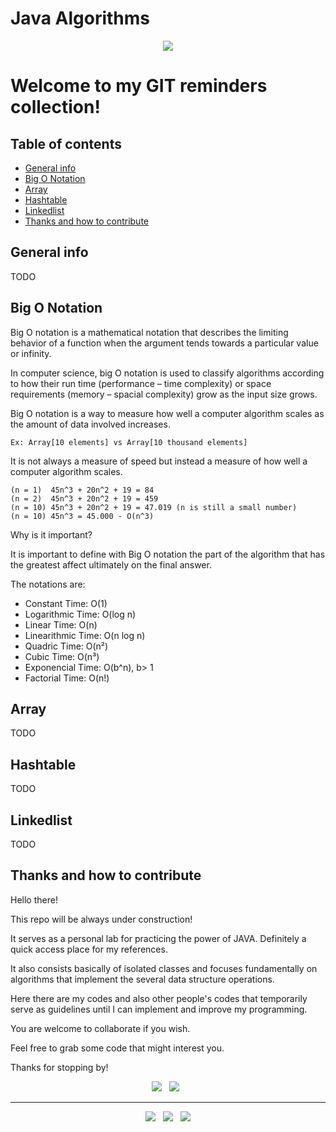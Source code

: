 # Java Algorithms

<p align='center'>
  <img src="https://user-images.githubusercontent.com/5893219/171964209-fef20d39-334c-4113-92f9-033ef284db91.png" />
</p>

# Welcome to my GIT reminders collection!

## Table of contents
  - [General info](#general-info)
  - [Big O Notation](#big-o-notation)
  - [Array](#array)
  - [Hashtable](#hashtable)
  - [Linkedlist](#linkedlist)
  - [Thanks and how to contribute](#thanks-and-how-to-contribute)

## General info

TODO

## Big O Notation

Big O notation is a mathematical notation that describes the limiting behavior of a function when the argument tends towards a particular value or infinity.

In computer science, big O notation is used to classify algorithms according to how their run time (performance – time complexity) or space requirements (memory – spacial complexity) grow as the input size grows.

Big O notation is a way to measure how well a computer algorithm scales as the amount of data involved increases.

	Ex: Array[10 elements] vs Array[10 thousand elements]

It is not always a measure of speed but instead a measure of how well a computer algorithm scales.

    (n = 1)  45n^3 + 20n^2 + 19 = 84 
    (n = 2)  45n^3 + 20n^2 + 19 = 459 
    (n = 10) 45n^3 + 20n^2 + 19 = 47.019 (n is still a small number)
    (n = 10) 45n^3 = 45.000 - O(n^3)

Why is it important?

It is important to define with Big O notation the part of the algorithm that has the greatest affect ultimately on the final answer.

The notations are:
- Constant Time: O(1)
- Logarithmic Time: O(log n)
- Linear Time: O(n)
- Linearithmic Time: O(n log n)
- Quadric Time: O(n²)
- Cubic Time: O(n³)
- Exponencial Time: O(b^n), b> 1
- Factorial Time: O(n!)


## Array

TODO

## Hashtable

TODO

## Linkedlist

TODO

## Thanks and how to contribute

Hello there!

This repo will be always under construction!

It serves as a personal lab for practicing the power of JAVA. Definitely a quick access place for my references.

It also consists basically of isolated classes and focuses fundamentally on algorithms that implement the several data structure operations. 

Here there are my codes and also other people's codes that temporarily serve as guidelines until I can implement and improve my programming.

You are welcome to collaborate if you wish.

Feel free to grab some code that might interest you.

Thanks for stopping by!

<p align='center'>
  <img src="https://img.shields.io/badge/Jakarta-Java-007396?style=for-the-badge&logo=java&logoColor=white" />&nbsp;&nbsp;
  <img src="https://img.shields.io/badge/IDE-VS%20Code-007ACC?style=for-the-badge&logo=visualstudiocode&logoColor=white" />&nbsp;&nbsp; 
</p>

<!-- FOOTER (Author / Visit My Online Resume / Download My PDF Resume) -->
<hr>
<p align='center'>
  <a href="#"><img
      src="https://img.shields.io/badge/author-%C2%A9%20Siomara%20Cintia%20Pantarotto.%20All%20rights%20reserved.-008080?style=social"></a>&nbsp;&nbsp;
  <a href="https://siomara.com.br/"><img
      src="https://img.shields.io/badge/visit-My Online Resume-008080?style=social"></a>&nbsp;&nbsp;
  <a href="https://siomara.com.br/ResumePANTAROTTO.pdf"><img
      src="https://img.shields.io/badge/download-My PDF Resume-008080?style=social"></a>
</p>
